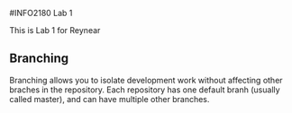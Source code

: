 #INFO2180 Lab 1

This is Lab 1 for Reynear

## Branching 

Branching allows you to isolate development work without affecting other braches in the repository. Each repository has one default branh (usually called master), and can have multiple other branches.
